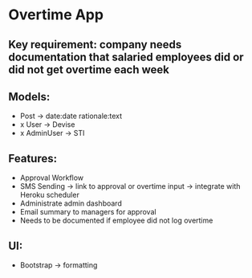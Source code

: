 # Overtime App

## Key requirement: company needs documentation that salaried employees did or did not get overtime each week

## Models:
- Post -> date:date rationale:text
- x User -> Devise
- x AdminUser -> STI

## Features:
- Approval Workflow
- SMS Sending -> link to approval or overtime input -> integrate with Heroku scheduler
- Administrate admin dashboard
- Email summary to managers for approval
- Needs to be documented if employee did not log overtime

## UI:
- Bootstrap -> formatting